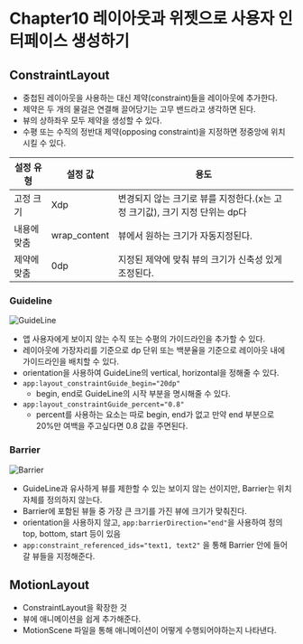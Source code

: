 # Chapter10 레이아웃과 위젯으로 사용자 인터페이스 생성하기

## ConstraintLayout 
- 중첩된 레이아웃을 사용하는 대신 제약(constraint)들을 레이아웃에 추가한다.
- 제약은 두 개의 물걸은 연결해 끌어당기는 고무 밴드라고 생각하면 된다. 
- 뷰의 상하좌우 모두 제약을 생성할 수 있다. 
- 수평 또는 수직의 정반대 제약(opposing constraint)을 지정하면 정중앙에 위치 시킬 수 있다.

| 설정 유형  | 설정 값         | 용도 |
|--------|--------------|--|
| 고정 크기  | Xdp          | 변경되지 않는 크기로 뷰를 지정한다.(x는 고정 크기값), 크기 지정 단위는 dp다 |
| 내용에 맞춤 | wrap_content | 뷰에서 원하는 크기가 자동지정된다. |
| 제약에 맞춤 | 0dp          | 지정된 제약에 맞춰 뷰의 크기가 신축성 있게 조정된다. |

### Guideline

![GuideLine](https://developer.android.com/static/training/constraint-layout/images/guideline-constraint_2x.png)
- 앱 사용자에게 보이지 않는 수직 또는 수평의 가이드라인을 추가할 수 있다.
- 레이아웃에 가장자리를 기준으로 dp 단위 또는 백분율을 기준으로 레이아웃 내에 가이드라인을 배치할 수 있다.
- orientation을 사용하여 GuideLine의 vertical, horizontal을 정해줄 수 있다.
- `app:layout_constraintGuide_begin="20dp"`
  - begin, end로 GuideLine의 시작 부분을 명시해줄 수 있다.
- `app:layout_constraintGuide_percent="0.8"`
  - percent를 사용하는 요소는 따로 begin, end가 없고 만약 end 부분으로 20%만 여백을 주고싶다면 0.8 값을 주면된다.

### Barrier
![Barrier](https://developer.android.com/static/training/constraint-layout/images/barrier-constraint_2x.png)
- GuideLine과 유사하게 뷰를 제한할 수 있는 보이지 않는 선이지만, Barrier는 위치 자체를 정의하지 않는다.
- Barrier에 포함된 뷰들 중 가장 큰 크기를 가진 뷰에 크기가 맞춰진다.
- orientation을 사용하지 않고, `app:barrierDirection="end"`을 사용하여 정의 top, bottom, start 등이 있음
- `app:constraint_referenced_ids="text1, text2"` 을 통해 Barrier 안에 들어갈 뷰들을 지정해준다.

## MotionLayout
- ConstraintLayout을 확장한 것
- 뷰에 애니메이션을 쉽게 추가해준다.
- MotionScene 파일을 통해 애니메이션이 어떻게 수행되어야하는지 나타낸다.

